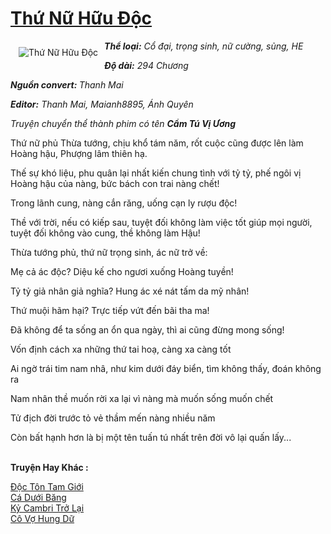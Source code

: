<a href="https://utruyen.com/thu-nu-huu-doc/10154/" title="Thứ Nữ Hữu Độc"><h1>Thứ Nữ Hữu Độc</h1></a><div style="display:table"><img align="right" style="float: left; padding: 10px;" src="https://utruyen.com/images/story/200x260/thu-nu-huu-doc.jpg" alt="Thứ Nữ Hữu Độc"><b><i>Thể loại:</i></b><i> Cổ đại, trọng sinh, nữ cường, sủng, HE</i><p></p><b><i>Độ dài:</i></b><i> 294 Chương</i><p></p><b><i>Nguồn convert: </i></b><i>Thanh Mai<p></p></i><b><i>Editor:</i></b><i> Thanh Mai, </i><i>Maianh8895, Ánh Quyên</i><p></p><i>Truyện chuyển thể thành phim có tên </i><b><i>Cẩm Tú Vị Ương<p></p></i></b>Thứ nữ phủ Thừa tướng, chịu khổ tám năm, rốt cuộc cũng được lên làm Hoàng hậu, Phượng lâm thiên hạ.<p></p>Thế sự khó liệu, phu quân lại nhất kiến chung tình với tỷ tỷ, phế ngôi vị Hoàng hậu của nàng, bức bách con trai nàng chết!<p></p>Trong lãnh cung, nàng cắn răng, uống cạn ly rượu độc!<p></p>Thề với trời, nếu có kiếp sau, tuyệt đối không làm việc tốt giúp mọi người, tuyệt đối không vào cung, thề không làm Hậu!<p></p>Thừa tướng phủ, thứ nữ trọng sinh, ác nữ trở về:<p></p>Mẹ cả ác độc? Diệu kế cho ngươi xuống Hoàng tuyền!<p></p>Tỷ tỷ giả nhân giả nghĩa? Hung ác xé nát tấm da mỹ nhân!<p></p>Thứ muội hãm hại? Trực tiếp vứt đến bãi tha ma!<p></p>Đã không để ta sống an ổn qua ngày, thì ai cũng đừng mong sống!<p></p>Vốn định cách xa những thứ tai hoạ, càng xa càng tốt<p></p>Ai ngờ trái tim nam nhâ, như kim dưới đáy biển, tìm không thấy, đoán không ra<p></p>Nam nhân thề muốn rời xa lại vì nàng mà muốn sống muốn chết<p></p>Tử địch đời trước tỏ vẻ thầm mến nàng nhiều năm<p></p>Còn bất hạnh hơn là bị một tên tuấn tú nhất trên đời vô lại quấn lấy...</div><p><br><b>Truyện Hay Khác :</b></p><a href="https://utruyen.com/doc-ton-tam-gioi/15840/" alt="Độc Tôn Tam Giới">Độc Tôn Tam Giới</a><br/><a href="https://dammy2019.blogspot.com/2019/11/ca-duoi-bang.html" alt="Cá Dưới Băng">Cá Dưới Băng</a><br/><a href="https://github.com/quanluxury/truyenhot/tree/master/truyenhay/10706/" alt="Kỷ Cambri Trở Lại">Kỷ Cambri Trở Lại</a><br/><a href="https://www.wattpad.com/story/206261188-c%C3%B4-v%E1%BB%A3-hung-d%E1%BB%AF" alt="Cô Vợ Hung Dữ">Cô Vợ Hung Dữ</a><br/>